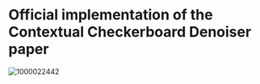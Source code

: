 # Official implementation of the Contextual Checkerboard Denoiser paper
![1000022442](https://github.com/user-attachments/assets/3d6ba837-443f-4cd6-9bb5-5ba6407c27e0)
